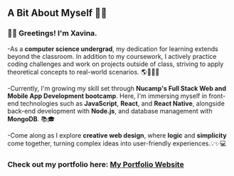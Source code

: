 

  ## A Bit About Myself 🌙🦋

### 👋🏻 Greetings! I'm Xavina. 

-As a **computer science undergrad**, my dedication for learning extends beyond the classroom. In addition to my coursework, I actively practice coding challenges and work on projects outside of class, striving to apply theoretical concepts to real-world scenarios. 🌎👩🏼‍💻

-Currently, I'm growing my skill set through **Nucamp's Full Stack Web and Mobile App Development bootcamp**. Here, I'm immersing myself in front-end technologies such as **JavaScript**, **React**, and **React Native**, alongside back-end development with **Node.js**, and database management with **MongoDB**. 📚🎓

-Come along as I explore **creative web design**, where **logic** and **simplicity** come together, turning complex ideas into user-friendly experiences.💡✨💻

### Check out my portfolio here: [My Portfolio Website](https://www.xavina-negron.com)


<!---
xavinanegron/xavinanegron is a ✨ special ✨ repository because its `README.md` (this file) appears on your GitHub profile.
You can click the Preview link to take a look at your changes.

--->

